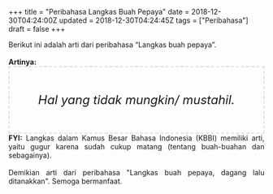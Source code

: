 +++
title = "Peribahasa Langkas Buah Pepaya"
date = 2018-12-30T04:24:00Z
updated = 2018-12-30T04:24:45Z
tags = ["Peribahasa"]
draft = false
+++

<div dir="ltr" style="text-align: left;" trbidi="on"><div style="text-align: justify;">Berikut ini adalah arti dari peribahasa “Langkas buah pepaya”.</div><br /><div style="text-align: justify;"><b>Artinya:</b></div><div style="border: 2px dashed #ddd; font-size: 24px; height: auto; margin: 0 auto; padding: 50px; text-align: center; width: auto;"><i>Hal yang tidak mungkin/ mustahil.</i></div><div style="text-align: justify;"><b>FYI:</b> Langkas dalam Kamus Besar Bahasa Indonesia (KBBI) memiliki arti, yaitu gugur karena sudah cukup matang (tentang buah-buahan dan sebagainya).</div><br /><div style="text-align: justify;">Demikian arti dari peribahasa "Langkas buah pepaya, dagang lalu ditanakkan". Semoga bermanfaat. </div></div>
